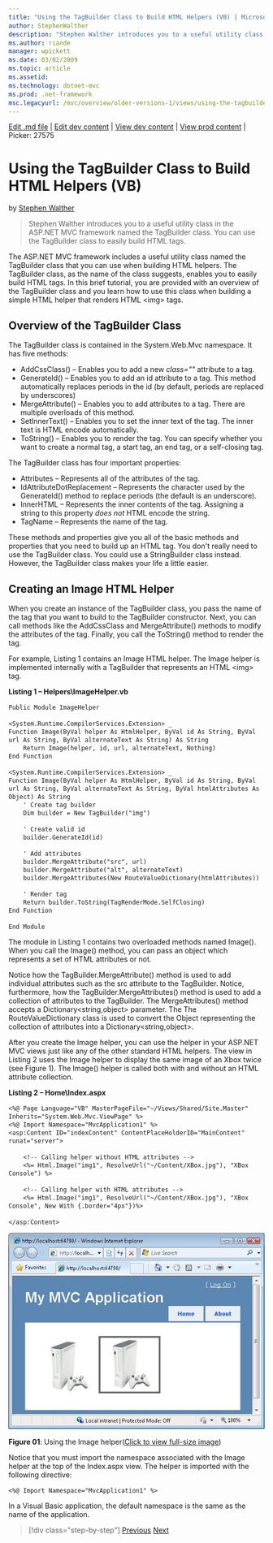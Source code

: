 ```yaml
---
title: "Using the TagBuilder Class to Build HTML Helpers (VB) | Microsoft Docs"
author: StephenWalther
description: "Stephen Walther introduces you to a useful utility class in the ASP.NET MVC framework named the TagBuilder class. You can use the TagBuilder class to easily..."
ms.author: riande
manager: wpickett
ms.date: 03/02/2009
ms.topic: article
ms.assetid: 
ms.technology: dotnet-mvc
ms.prod: .net-framework
msc.legacyurl: /mvc/overview/older-versions-1/views/using-the-tagbuilder-class-to-build-html-helpers-vb
---
```

[Edit .md file](C:\Projects\msc\dev\Msc.Www\Web.ASP\App_Data\github\mvc\overview\older-versions-1\views\using-the-tagbuilder-class-to-build-html-helpers-vb.md) | [Edit dev content](http://www.aspdev.net/umbraco#/content/content/edit/24941) | [View dev content](http://docs.aspdev.net/tutorials/mvc/overview/older-versions-1/views/using-the-tagbuilder-class-to-build-html-helpers-vb.html) | [View prod content](http://www.asp.net/mvc/overview/older-versions-1/views/using-the-tagbuilder-class-to-build-html-helpers-vb) | Picker: 27575

Using the TagBuilder Class to Build HTML Helpers (VB)
====================
by [Stephen Walther](https://github.com/StephenWalther)

> Stephen Walther introduces you to a useful utility class in the ASP.NET MVC framework named the TagBuilder class. You can use the TagBuilder class to easily build HTML tags.


The ASP.NET MVC framework includes a useful utility class named the TagBuilder class that you can use when building HTML helpers. The TagBuilder class, as the name of the class suggests, enables you to easily build HTML tags. In this brief tutorial, you are provided with an overview of the TagBuilder class and you learn how to use this class when building a simple HTML helper that renders HTML &lt;img&gt; tags.

## Overview of the TagBuilder Class

The TagBuilder class is contained in the System.Web.Mvc namespace. It has five methods:

- AddCssClass() – Enables you to add a new *class=""* attribute to a tag.
- GenerateId() – Enables you to add an id attribute to a tag. This method automatically replaces periods in the id (by default, periods are replaced by underscores)
- MergeAttribute() – Enables you to add attributes to a tag. There are multiple overloads of this method.
- SetInnerText() – Enables you to set the inner text of the tag. The inner text is HTML encode automatically.
- ToString() – Enables you to render the tag. You can specify whether you want to create a normal tag, a start tag, an end tag, or a self-closing tag.
  

The TagBuilder class has four important properties:

- Attributes – Represents all of the attributes of the tag.
- IdAttributeDotReplacement – Represents the character used by the GenerateId() method to replace periods (the default is an underscore).
- InnerHTML – Represents the inner contents of the tag. Assigning a string to this property *does not* HTML encode the string.
- TagName – Represents the name of the tag.

These methods and properties give you all of the basic methods and properties that you need to build up an HTML tag. You don't really need to use the TagBuilder class. You could use a StringBuilder class instead. However, the TagBuilder class makes your life a little easier.

## Creating an Image HTML Helper

When you create an instance of the TagBuilder class, you pass the name of the tag that you want to build to the TagBuilder constructor. Next, you can call methods like the AddCssClass and MergeAttribute() methods to modify the attributes of the tag. Finally, you call the ToString() method to render the tag.

For example, Listing 1 contains an Image HTML helper. The Image helper is implemented internally with a TagBuilder that represents an HTML &lt;img&gt; tag.

**Listing 1 – Helpers\ImageHelper.vb**

    Public Module ImageHelper
    
    <System.Runtime.CompilerServices.Extension> _
    Function Image(ByVal helper As HtmlHelper, ByVal id As String, ByVal url As String, ByVal alternateText As String) As String
    	Return Image(helper, id, url, alternateText, Nothing)
    End Function
    
    <System.Runtime.CompilerServices.Extension> _
    Function Image(ByVal helper As HtmlHelper, ByVal id As String, ByVal url As String, ByVal alternateText As String, ByVal htmlAttributes As Object) As String
    	' Create tag builder
    	Dim builder = New TagBuilder("img")
    
    	' Create valid id
    	builder.GenerateId(id)
    
    	' Add attributes
    	builder.MergeAttribute("src", url)
    	builder.MergeAttribute("alt", alternateText)
    	builder.MergeAttributes(New RouteValueDictionary(htmlAttributes))
    
    	' Render tag
    	Return builder.ToString(TagRenderMode.SelfClosing)
    End Function
    
    End Module

The module in Listing 1 contains two overloaded methods named Image(). When you call the Image() method, you can pass an object which represents a set of HTML attributes or not.

Notice how the TagBuilder.MergeAttribute() method is used to add individual attributes such as the src attribute to the TagBuilder. Notice, furthermore, how the TagBuilder.MergeAttributes() method is used to add a collection of attributes to the TagBuilder. The MergeAttributes() method accepts a Dictionary&lt;string,object&gt; parameter. The The RouteValueDictionary class is used to convert the Object representing the collection of attributes into a Dictionary&lt;string,object&gt;.

After you create the Image helper, you can use the helper in your ASP.NET MVC views just like any of the other standard HTML helpers. The view in Listing 2 uses the Image helper to display the same image of an Xbox twice (see Figure 1). The Image() helper is called both with and without an HTML attribute collection.

**Listing 2 – Home\Index.aspx**

    <%@ Page Language="VB" MasterPageFile="~/Views/Shared/Site.Master" Inherits="System.Web.Mvc.ViewPage" %>
    <%@ Import Namespace="MvcApplication1" %>
    <asp:Content ID="indexContent" ContentPlaceHolderID="MainContent" runat="server">
    
        <!-- Calling helper without HTML attributes -->
        <%= Html.Image("img1", ResolveUrl("~/Content/XBox.jpg"), "XBox Console") %>
    
        <!-- Calling helper with HTML attributes -->
        <%= Html.Image("img1", ResolveUrl("~/Content/XBox.jpg"), "XBox Console", New With {.border="4px"})%>
    
    </asp:Content>


[![The New Project dialog box](using-the-tagbuilder-class-to-build-html-helpers-vb/_static/image1.jpg)](using-the-tagbuilder-class-to-build-html-helpers-vb/_static/image1.png)

**Figure 01**: Using the Image helper([Click to view full-size image](using-the-tagbuilder-class-to-build-html-helpers-vb/_static/image2.png))


Notice that you must import the namespace associated with the Image helper at the top of the Index.aspx view. The helper is imported with the following directive:

    <%@ Import Namespace="MvcApplication1" %>

In a Visual Basic application, the default namespace is the same as the name of the application.

>[!div class="step-by-step"] [Previous](creating-custom-html-helpers-vb.md) [Next](creating-page-layouts-with-view-master-pages-vb.md)